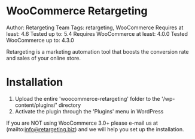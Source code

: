 # WooCommerce Retargeting #
Author: Retargeting Team
Tags: retargeting, WooCommerce
Requires at least: 4.6
Tested up to: 5.4
Requires WooCommerce at least: 4.0.0
Tested WooCommerce up to: 4.3.0

Retargeting is a marketing automation tool that boosts the conversion rate and sales of your online store.

# Installation #

1. Upload the entire 'woocommerce-retargeting' folder to the '/wp-content/plugins/' directory
2. Activate the plugin through the 'Plugins' menu in WordPress

If you are NOT using WooCommerce 3.0+ please e-mail us at (mailto:info@retargeting.biz) and we will help you set up the installation.